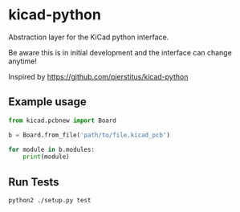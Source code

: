 # kicad-python

Abstraction layer for the KiCad python interface.

Be aware this is in initial development and the interface can change anytime!

Inspired by https://github.com/pierstitus/kicad-python

## Example usage

```python
from kicad.pcbnew import Board

b = Board.from_file('path/to/file.kicad_pcb')

for module in b.modules:
    print(module)
```

## Run Tests

```bash
python2 ./setup.py test
```